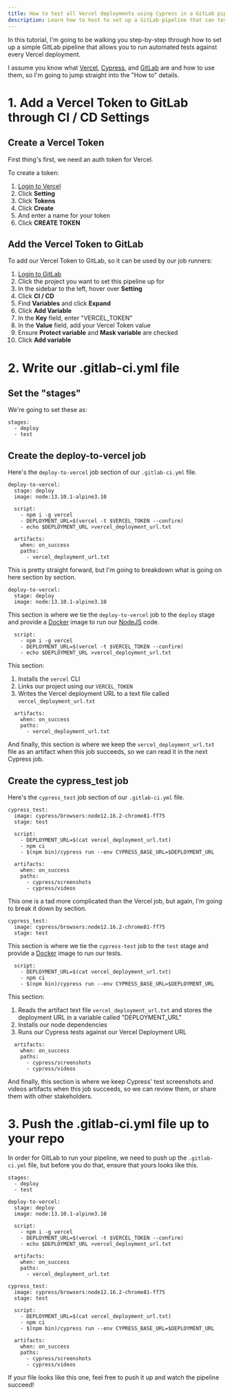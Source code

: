 ```yaml
---
title: How to test all Vercel deployments using Cypress in a GitLab pipeline
description: Learn how to host to set up a GitLab pipeline that can test every Vercel deployment using Cypress
---
```


In this tutorial, I'm going to be walking you step-by-step through how to set up a simple GitLab pipeline that allows you to run automated tests against every Vercel deployment.

I assume you know what [Vercel](https://vercel.com), [Cypress](https://cypress.io), and [GitLab](https://gitlab.com) are and how to use them, so I'm going to jump straight into the "How to" details.

# 1. Add a Vercel Token to GitLab through CI / CD Settings

## Create a Vercel Token
First thing's first, we need an auth token for Vercel.

To create a token:
1. [Login to Vercel](https://vercel.com/login)
2. Click **Setting**
3. Click **Tokens**
4. Click **Create**
5. And enter a name for your token
6. Click **CREATE TOKEN**

## Add the Vercel Token to GitLab
To add our Vercel Token to GitLab, so it can be used by our job runners:
1. [Login to GitLab](https://gitlab.com/users/sign_in)
2. Click the project you want to set this pipeline up for
3. In the sidebar to the left, hover over **Setting**
4. Click **CI / CD**
5. Find **Variables** and click **Expand**
6. Click **Add Variable**
7. In the **Key** field, enter "VERCEL_TOKEN"
8. In the **Value** field, add your Vercel Token value
9. Ensure **Protect variable** and **Mask variable** are checked
10. Click **Add variable**

# 2. Write our .gitlab-ci.yml file
## Set the "stages"
We're going to set these as:
```
stages:
  - deploy
  - test
```

## Create the deploy-to-vercel job
Here's the `deploy-to-vercel` job section of our `.gitlab-ci.yml` file.
```
deploy-to-vercel:
  stage: deploy
  image: node:13.10.1-alpine3.10

  script:
    - npm i -g vercel
    - DEPLOYMENT_URL=$(vercel -t $VERCEL_TOKEN --confirm)
    - echo $DEPLOYMENT_URL >vercel_deployment_url.txt

  artifacts:
    when: on_success
    paths: 
      - vercel_deployment_url.txt
```

This is pretty straight forward, but I'm going to breakdown what is going on here section by section.

```
deploy-to-vercel:
  stage: deploy
  image: node:13.10.1-alpine3.10
```

This section is where we tie the `deploy-to-vercel` job to the `deploy` stage and provide a [Docker](https://www.docker.com/) image to run our [NodeJS](https://nodejs.org/en/) code.

```
  script:
    - npm i -g vercel
    - DEPLOYMENT_URL=$(vercel -t $VERCEL_TOKEN --confirm)
    - echo $DEPLOYMENT_URL >vercel_deployment_url.txt
```

This section: 
1. Installs the `vercel` CLI 
2. Links our project using our `VERCEL_TOKEN`
3. Writes the Vercel deployment URL to a text file called `vercel_deployment_url.txt`

```
  artifacts:
    when: on_success
    paths: 
      - vercel_deployment_url.txt
```

And finally, this section is where we keep the `vercel_deployment_url.txt` file as an artifact when this job succeeds, so we can read it in the next Cypress job.

## Create the cypress_test job
Here's the `cypress_test` job section of our `.gitlab-ci.yml` file.
```
cypress_test:
  image: cypress/browsers:node12.16.2-chrome81-ff75
  stage: test

  script:
    - DEPLOYMENT_URL=$(cat vercel_deployment_url.txt)
    - npm ci
    - $(npm bin)/cypress run --env CYPRESS_BASE_URL=$DEPLOYMENT_URL

  artifacts:
    when: on_success
    paths:
      - cypress/screenshots
      - cypress/videos
```
This one is a tad more complicated than the Vercel job, but again, I'm going to break it down by section.

```
cypress_test:
  image: cypress/browsers:node12.16.2-chrome81-ff75
  stage: test
```

This section is where we tie the `cypress-test` job to the `test` stage and provide a [Docker](https://www.docker.com/) image to run our tests.

```
  script:
    - DEPLOYMENT_URL=$(cat vercel_deployment_url.txt)
    - npm ci
    - $(npm bin)/cypress run --env CYPRESS_BASE_URL=$DEPLOYMENT_URL
```

This section: 
1. Reads the artifact text file `vercel_deployment_url.txt` and stores the deployment URL in a variable called "DEPLOYMENT_URL"
2. Installs our node dependencies
3. Runs our Cypress tests against our Vercel Deployment URL

```
  artifacts:
    when: on_success
    paths:
      - cypress/screenshots
      - cypress/videos
```

And finally, this section is where we keep Cypress' test screenshots and videos artifacts when this job succeeds, so we can review them, or share them with other stakeholders.

# 3. Push the .gitlab-ci.yml file up to your repo
In order for GitLab to run your pipeline, we need to push up the `.gitlab-ci.yml` file, but before you do that, ensure that yours looks like this.

```
stages:
  - deploy
  - test

deploy-to-vercel:
  stage: deploy
  image: node:13.10.1-alpine3.10

  script:
    - npm i -g vercel
    - DEPLOYMENT_URL=$(vercel -t $VERCEL_TOKEN --confirm)
    - echo $DEPLOYMENT_URL >vercel_deployment_url.txt

  artifacts:
    when: on_success
    paths: 
      - vercel_deployment_url.txt

cypress_test:
  image: cypress/browsers:node12.16.2-chrome81-ff75
  stage: test

  script:
    - DEPLOYMENT_URL=$(cat vercel_deployment_url.txt)
    - npm ci
    - $(npm bin)/cypress run --env CYPRESS_BASE_URL=$DEPLOYMENT_URL

  artifacts:
    when: on_success
    paths:
      - cypress/screenshots
      - cypress/videos
```

If your file looks like this one, feel free to push it up and watch the pipeline succeed!
